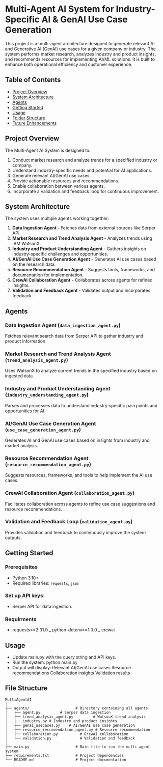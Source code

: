 # Multi-Agent AI System for Industry-Specific AI & GenAI Use Case Generation

This project is a multi-agent architecture designed to generate relevant AI and Generative AI (GenAI) use cases for a given company or industry. The system performs market research, analyzes industry and product insights, and recommends resources for implementing AI/ML solutions. It is built to enhance both operational efficiency and customer experience.

## Table of Contents
- [Project Overview](#project-overview)
- [System Architecture](#system-architecture)
- [Agents](#agents)
- [Getting Started](#getting-started)
- [Usage](#usage)
- [Folder Structure](#folder-structure)
- [Future Enhancements](#future-enhancements)

## Project Overview
The Multi-Agent AI System is designed to:
1. Conduct market research and analyze trends for a specified industry or company.
2. Understand industry-specific needs and potential for AI applications.
3. Generate relevant AI/GenAI use cases.
4. Provide actionable resources and recommendations.
5. Enable collaboration between various agents.
6. Incorporate a validation and feedback loop for continuous improvement.

## System Architecture
The system uses multiple agents working together:
1. **Data Ingestion Agent** - Fetches data from external sources like Serper API.
2. **Market Research and Trend Analysis Agent** - Analyzes trends using IBM WatsonX.
3. **Industry and Product Understanding Agent** - Gathers insights on industry-specific challenges and opportunities.
4. **AI/GenAI Use Case Generation Agent** - Generates AI use cases based on the research data.
5. **Resource Recommendation Agent** - Suggests tools, frameworks, and documentation for implementation.
6. **CrewAI Collaboration Agent** - Collaborates across agents for refined insights.
7. **Validation and Feedback Agent** - Validates output and incorporates feedback.

## Agents
### Data Ingestion Agent (`data_ingestion_agent.py`)
Fetches relevant search data from Serper API to gather industry and product information.

### Market Research and Trend Analysis Agent (`trend_analysis_agent.py`)
Uses WatsonX to analyze current trends in the specified industry based on ingested data.

### Industry and Product Understanding Agent (`industry_understanding_agent.py`)
Parses and processes data to understand industry-specific pain points and opportunities for AI.

### AI/GenAI Use Case Generation Agent (`use_case_generation_agent.py`)
Generates AI and GenAI use cases based on insights from industry and market analysis.

### Resource Recommendation Agent (`resource_recommendation_agent.py`)
Suggests resources, frameworks, and tools to help implement the AI use cases.

### CrewAI Collaboration Agent (`collaboration_agent.py`)
Facilitates collaboration across agents to refine use case suggestions and resource recommendations.

### Validation and Feedback Loop (`validation_agent.py`)
Provides validation and feedback to continuously improve the system outputs.

## Getting Started
### Prerequisites
- Python 3.10+
- Required libraries: `requests`, `json`

### Set up API keys:
- Serper API for data ingestion.

### Requirments
- requests==2.31.0
_ python-dotenv==1.0.0
_ crewai

## Usage
- Update main.py with the query string and API keys.
- Run the system:
     python main.py
- Output will display:
      Relevant AI/GenAI use cases
      Resource recommendations
      Collaboration insights
      Validation results
## File Structure
```plaintext
MultiAgentAI
│
├── agents/                     # Directory containing all agents
│   ├── agent.py         # Serper data ingestion
│   ├── trend_analysis_agent.py         # WatsonX trend analysis
│   ├── industry.py # Industry and product insights
│   ├── genai_usecases.py    # AI/GenAI use case generation
│   ├── resource_reccomendation_agent.py # Resource recommendation
│   ├── collaboration.py          # CrewAI collaboration
│   └── validation.py             # Validation and feedback
│
├── main.py                     # Main file to run the multi-agent system
├── requirements.txt            # Project dependencies
└── README.md                   # Project documentation
